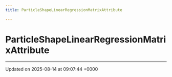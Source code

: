 ```yaml
---
title: ParticleShapeLinearRegressionMatrixAttribute

---
```


# ParticleShapeLinearRegressionMatrixAttribute





-------------------------------

Updated on 2025-08-14 at 09:07:44 +0000